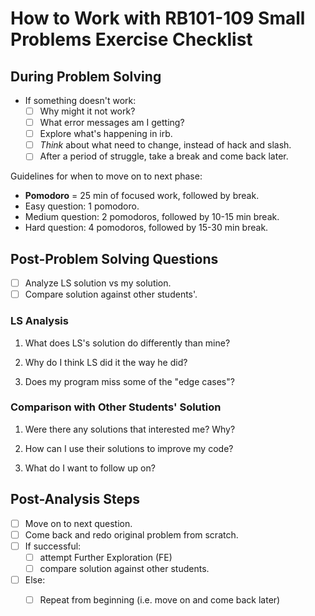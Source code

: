 # How to Work with RB101-109 Small Problems Exercise Checklist  

## During Problem Solving 

- If something doesn't work: 
  - [ ] Why might it not work? 
  - [ ] What error messages am I getting? 
  - [ ] Explore what's happening in irb. 
  - [ ] _Think_ about what need to change, instead of hack and slash. 
  - [ ] After a period of struggle, take a break and come back later.  

Guidelines for when to move on to next phase: 
- **Pomodoro** = 25 min of focused work, followed by break. 
- Easy question: 1 pomodoro. 
- Medium question: 2 pomodoros, followed by 10-15 min break.  
- Hard question: 4 pomodoros, followed by 15-30 min break.  


## Post-Problem Solving Questions 

- [ ] Analyze LS solution vs my solution. 
- [ ] Compare solution against other students'. 

### LS Analysis 

1. What does LS's solution do differently than mine? 

2. Why do I think LS did it the way he did? 

3. Does my program miss some of the "edge cases"?

### Comparison with Other Students' Solution 

1. Were there any solutions that interested me? Why? 

2. How can I use their solutions to improve my code? 

3. What do I want to follow up on? 

## Post-Analysis Steps 

- [ ] Move on to next question. 
- [ ] Come back and redo original problem from scratch. 
- [ ] If successful:
  - [ ] attempt Further Exploration (FE)
  - [ ] compare solution against other students. 
- [ ] Else:
  - [ ] Repeat from beginning (i.e. move on and come back later)
  